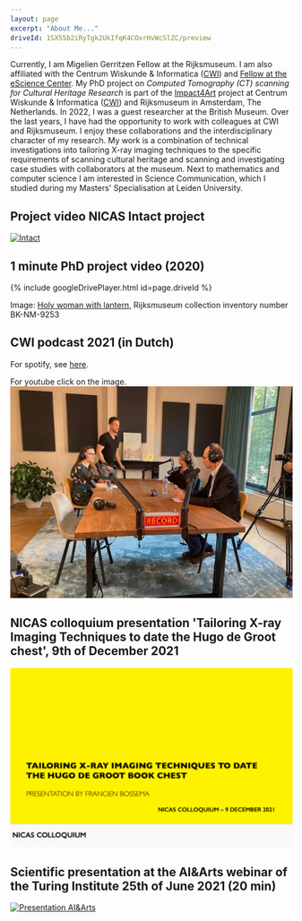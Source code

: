 ```yaml
---
layout: page
excerpt: "About Me..."
driveId: 1SX55b2iRyTgk2UkIfqK4COxrHvWcSlZC/preview
---
```


Currently, I am Migelien Gerritzen Fellow at the Rijksmuseum. I am also affiliated with the Centrum Wiskunde & Informatica ([CWI](https://www.cwi.nl/)) and [Fellow at the eScience Center](https://www.esciencecenter.nl/fellows/francien-bossema/). My PhD project on *Computed Tomography (CT) scanning for Cultural Heritage Research* is part of the [Impact4Art](https://www.nicas-research.nl/projects/impact4art/) project at Centrum Wiskunde & Informatica ([CWI](https://www.cwi.nl/)) and Rijksmuseum in Amsterdam, The Netherlands. In 2022, I was a guest researcher at the British Museum. Over the last years, I have had the opportunity to work with colleagues at CWI and Rijksmuseum. I enjoy these collaborations and the interdisciplinary character of my research. My work is a combination of technical investigations into tailoring X-ray imaging techniques to the specific requirements of scanning cultural heritage and scanning and investigating case studies with collaborators at the museum. Next to mathematics and computer science I am interested in Science Communication, which I studied during my Masters' Specialisation at Leiden University. 

## Project video NICAS Intact project
[![Intact](/images/intact.png)](https://www.youtube.com/watch?v=TdhAO7CWjtA&feature=youtu.be)

## 1 minute PhD project video (2020)

{% include googleDrivePlayer.html id=page.driveId %}

Image: [Holy woman with lantern](https://www.rijksmuseum.nl/nl/collectie/BK-NM-9253), Rijksmuseum collection inventory number BK-NM-9253

## CWI podcast 2021 (in Dutch)
For spotify, see [here](https://open.spotify.com/show/3qflIK954yDYYGg1guVdrK?si=3585a8ad2d204d35&nd=1).

For youtube click on the image.
[![Podcast](/images/cwicast21.png)](https://www.youtube.com/watch?v=8-z6BuM3798&t=49s)

## NICAS colloquium presentation 'Tailoring X-ray Imaging Techniques to date the Hugo de Groot chest', 9th of December 2021
[![Presentation NICAS](/images/Bossema_nicas.png)](https://youtu.be/tY1gDk12zCA)

## Scientific presentation at the AI&Arts webinar of the Turing Institute 25th of June 2021 (20 min)
[![Presentation AI&Arts](/images/Bossema_25_06_2021.png)](https://www.youtube.com/watch?v=vBB149Togl0)

